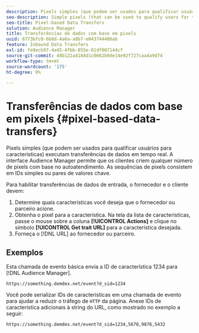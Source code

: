 ```yaml
---
description: Pixels simples (que podem ser usados para qualificar usuários para características) executam transferências de dados em tempo real. A interface Audience Manager permite que os clientes criem qualquer número de pixels com base no autoatendimento. As sequências de pixels consistem em IDs simples ou pares de valores chave.
seo-description: Simple pixels (that can be used to qualify users for traits) perform real-time data transfers. The Audience Manager interface lets clients create any number of pixels on a self-service basis. Pixel strings consist of simple IDs or key-value pairs.
seo-title: Pixel-based Data Transfers
solution: Audience Manager
title: Transferências de dados com base em pixels
uuid: 8773bfc0-6b8d-4a6a-a8b7-e043744486ab
feature: Inbound Data Transfers
exl-id: fe9ecb97-4a45-4fbb-855e-01df007144cf
source-git-commit: 48b122a4184d1c0662b9de14e92f727caa4a9d74
workflow-type: tm+mt
source-wordcount: '175'
ht-degree: 0%

---
```


# Transferências de dados com base em pixels {#pixel-based-data-transfers}

Pixels simples (que podem ser usados para qualificar usuários para características) executam transferências de dados em tempo real. A interface Audience Manager permite que os clientes criem qualquer número de pixels com base no autoatendimento. As sequências de pixels consistem em IDs simples ou pares de valores chave.

<!-- c_rt_inbound_pixel_transfers.xml -->

Para habilitar transferências de dados de entrada, o fornecedor e o cliente devem:

1. Determine quais características você deseja que o fornecedor ou parceiro acione.
1. Obtenha o pixel para a característica. Na tela da lista de características, passe o mouse sobre a coluna **[!UICONTROL Actions]** e clique no símbolo **[!UICONTROL Get trait URL]** para a característica desejada.
1. Forneça o [!DNL URL] ao fornecedor ou parceiro.

## Exemplos

Esta chamada de evento básica envia a ID de característica 1234 para [!DNL Audience Manager].

```
https://something.demdex.net/event?d_sid=1234
```

Você pode serializar IDs de características em uma chamada de evento para ajudar a reduzir o tráfego de `HTTP` da página. Anexe IDs de característica adicionais à string do URL, como mostrado no exemplo a seguir:

```
https://something.demdex.net/event?d_sid=1234,5678,9876,5432
```
